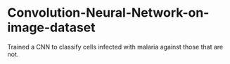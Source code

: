 # Convolution-Neural-Network-on-image-dataset
Trained a CNN to classify cells infected with malaria against those that are not. 

